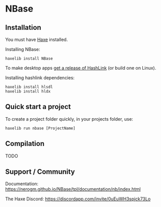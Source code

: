 # NBase

## Installation

You must have [Haxe](https://haxe.org) installed.

Installing NBase:
```
haxelib install NBase
```

To make desktop apps [get a release of HashLink](https://github.com/HaxeFoundation/hashlink/releases) (or build one on Linux).

Installing hashlink dependencies:
```
haxelib install hlsdl
haxelib install hldx
```

## Quick start a project

To create a project folder quickly, in your projects folder, use: 
```
haxelib run nbase [ProjectName]
```

## Compilation

TODO

## Support / Community

Documentation: https://nerogm.github.io/NBase/tpl/documentation/nb/index.html

The Haxe Discord: https://discordapp.com/invite/0uEuWH3spjck73Lo